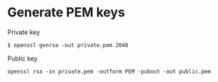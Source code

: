 # Generate PEM keys

Private key

    $ openssl genrsa -out private.pem 2048

Public key

    openssl rsa -in private.pem -outform PEM -pubout -out public.pem
